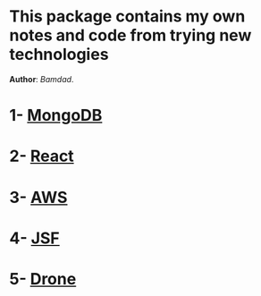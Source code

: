 # This package contains my own notes and code from trying new technologies

**Author**: *Bamdad*.


# 1- [MongoDB](https://github.com/bamzy/Handsons/blob/master/MongoDB/README.MD)
# 2- [React](https://github.com/bamzy/Handsons/blob/master/React/README.MD)
# 3- [AWS](https://github.com/bamzy/Handsons/blob/master/AWS/README.MD)

# 4- [JSF](https://github.com/bamzy/Handsons/blob/master/JSF/README.MD)

# 5- [Drone](https://github.com/bamzy/Handsons/blob/master/Drone/README.MD)
